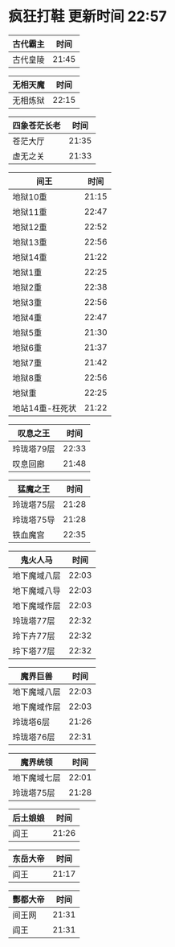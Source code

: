 # 疯狂打鞋 更新时间 22:57

| 古代霸主   | 时间    |
|--------|-------|
| 古代皇陵 | 21:45 |

| 无相天魔   | 时间    |
|--------|-------|
| 无相炼狱 | 22:15 |

| 四象苍茫长老   | 时间    |
|--------|-------|
| 苍茫大厅 | 21:35 |
| 虚无之关 | 21:33 |

| 间王   | 时间    |
|--------|-------|
| 地狱10重 | 21:15 |
| 地狱11重 | 22:47 |
| 地狱12重 | 22:52 |
| 地狱13重 | 22:56 |
| 地狱14重 | 21:22 |
| 地狱1重 | 22:25 |
| 地狱2重 | 22:38 |
| 地狱3重 | 22:56 |
| 地狱4重 | 22:47 |
| 地狱5重 | 21:30 |
| 地狱6重 | 21:37 |
| 地狱7重 | 21:42 |
| 地狱8重 | 22:56 |
| 地狱重 | 22:25 |
| 地站14重-枉死状 | 21:22 |

| 叹息之王   | 时间    |
|--------|-------|
| 玲珑塔79层 | 22:33 |
| 叹息回廊 | 21:48 |

| 猛魔之王   | 时间    |
|--------|-------|
| 玲珑塔75层 | 21:28 |
| 玲珑塔75导 | 21:28 |
| 铁血魔宫 | 22:35 |

| 鬼火人马   | 时间    |
|--------|-------|
| 地下魔域八层 | 22:03 |
| 地下魔域八导 | 22:03 |
| 地下魔域作层 | 22:03 |
| 玲珑塔77层 | 22:32 |
| 玲下卉77层 | 22:32 |
| 玲下塔77层 | 22:32 |

| 魔界巨兽   | 时间    |
|--------|-------|
| 地下魔域八层 | 22:03 |
| 地下魔域作层 | 22:03 |
| 玲珑塔6层 | 21:26 |
| 玲珑塔76层 | 22:31 |

| 魔界统领   | 时间    |
|--------|-------|
| 地下魔域七层 | 22:01 |
| 玲珑塔75层 | 21:28 |

| 后土娘娘   | 时间    |
|--------|-------|
| 阎王 | 21:26 |

| 东岳大帝   | 时间    |
|--------|-------|
| 阎王 | 21:17 |

| 酆都大帝   | 时间    |
|--------|-------|
| 间王网 | 21:31 |
| 阎王 | 21:31 |